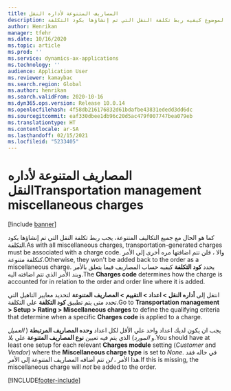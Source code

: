 ```yaml
---
title: المصاريف المتنوعة لأداره النقل
description: يوضح هذا الموضوع كيفيه ربط تكلفة النقل التي تم إنشاؤها بكود التكلفة.
author: Henrikan
manager: tfehr
ms.date: 10/16/2020
ms.topic: article
ms.prod: ''
ms.service: dynamics-ax-applications
ms.technology: ''
audience: Application User
ms.reviewer: kamaybac
ms.search.region: Global
ms.author: henrikan
ms.search.validFrom: 2020-10-16
ms.dyn365.ops.version: Release 10.0.14
ms.openlocfilehash: 4f58db216176832d61bdafbe43831ededd3dd6dc
ms.sourcegitcommit: eaf330dbee1db96c20d5ac479f007747bea079eb
ms.translationtype: HT
ms.contentlocale: ar-SA
ms.lasthandoff: 02/15/2021
ms.locfileid: "5233405"
---
```

# <a name="transportation-management-miscellaneous-charges"></a><span data-ttu-id="71124-103">المصاريف المتنوعة لأداره النقل</span><span class="sxs-lookup"><span data-stu-id="71124-103">Transportation management miscellaneous charges</span></span>

[!include [banner](../includes/banner.md)]

<span data-ttu-id="71124-104">كما هو الحال مع جميع التكاليف المتنوعة، يجب ربط تكلفة النقل التي تم إنشاؤها بكود التكلفة.</span><span class="sxs-lookup"><span data-stu-id="71124-104">As with all miscellaneous charges, transportation-generated charges must be associated with a charge code.</span></span> <span data-ttu-id="71124-105">والا ، فلن تتم اضافتها مره أخرى إلى الأمر كتكلفة متنوعة.</span><span class="sxs-lookup"><span data-stu-id="71124-105">Otherwise, they won't be added back to the order as a miscellaneous charge.</span></span> <span data-ttu-id="71124-106">يحدد **كود التكلفة** كيفيه حساب المصاريف فيما يتعلق بالأمر وبند الأمر الذي تتم اضافته اليه.</span><span class="sxs-lookup"><span data-stu-id="71124-106">The **Charges code** determines how the charge is accounted for in relation to the order and order line where it is added.</span></span>

<span data-ttu-id="71124-107">انتقل إلى **أداره النقل > اعداد > التقييم > المصاريف المتنوعة** لتحديد معايير التاهيل التي تحدد متى يتم تطبيق **كود التكلفة** علي التكلفة.</span><span class="sxs-lookup"><span data-stu-id="71124-107">Go to **Transportation management > Setup > Rating > Miscellaneous charges** to define the qualifying criteria that determine when a specific **Charges code** is applied to a charge.</span></span>

<span data-ttu-id="71124-108">يجب ان يكون لديك اعداد واحد علي الأقل لكل اعداد **وحده المصاريف المرتبطة** ( *العميل* و *المورد*) الذي يتم فيه تعيين **نوع المصاريف المتنوعة** علي *بلا*.</span><span class="sxs-lookup"><span data-stu-id="71124-108">You should have at least one setup for each relevant **Charges module** setting (*Customer* and *Vendor*) where the **Miscellaneous charge type** is set to *None*.</span></span> <span data-ttu-id="71124-109">في حاله فقد هذا الأمر ، *لن* تتم أضافه المصاريف المتنوعة إلى الأمر.</span><span class="sxs-lookup"><span data-stu-id="71124-109">If this is missing, the miscellaneous charge will *not* be added to the order.</span></span>


[!INCLUDE[footer-include](../../includes/footer-banner.md)]